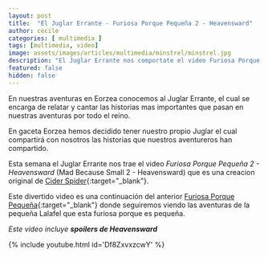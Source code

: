 ```yaml
---
layout: post
title:  "El Juglar Errante - Furiosa Porque Pequeña 2 - Heavensward"
author: cecile
categories: [ multimedia ]
tags: [multimedia, video]
image: assets/images/articles/multimedia/minstrel/minstrel.jpg
description: "El Juglar Errante nos comportate el video Furiosa Porque Pequeña - Heavensward."
featured: false
hidden: false
---
```

En nuestras aventuras en Eorzea conocemos al Juglar Errante, el cual se encarga de relatar y cantar las historias mas importantes que pasan en nuestras aventuras por todo el reino. 

En gaceta Eorzea hemos decidido tener nuestro propio Juglar el cual compartirá con nosotros las historias que nuestros aventureros han compartido.



Esta semana el Juglar Errante nos trae el video *Furiosa Porque Pequeña 2 - Heavensward* (Mad Because Small 2 - Heavensward) que  es una creacion original de [Cider Spider](https://www.youtube.com/c/CiderSpider){:target="_blank"}.

Este divertido video es una continuación del anterior [Furiosa Porque Pequeña](https://gaceta-eorzea.com/juglar-04/){:target="_blank"} donde seguiremos viendo las aventuras de la pequeña Lalafel que esta furiosa porque es pequeña.

*Este video incluye **spoilers de Heavensward***

{% include youtube.html id='Df8ZxvxzcwY' %}
